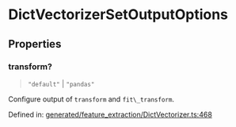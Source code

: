 # DictVectorizerSetOutputOptions

## Properties

### transform?

> `"default"` \| `"pandas"`

Configure output of `transform` and `fit\_transform`.

Defined in:  [generated/feature\_extraction/DictVectorizer.ts:468](https://github.com/transitive-bullshit/scikit-learn-ts/blob/92ab806/packages/sklearn/src/generated/feature_extraction/DictVectorizer.ts#L468)
